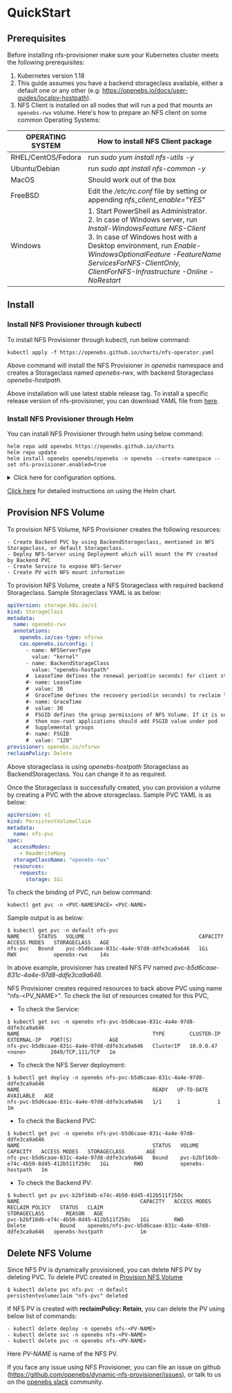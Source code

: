 # QuickStart
## Prerequisites
Before installing nfs-provisioner make sure your Kubernetes cluster meets the following prerequisites:

1. Kubernetes version 1.18
2. This guide assumes you have a backend storageclass available, either a default one or any other (e.g: https://openebs.io/docs/user-guides/localpv-hostpath).
3. NFS Client is installed on all nodes that will run a pod that mounts an `openebs-rwx` volume.
   Here's how to prepare an NFS client on some common Operating Systems:

| OPERATING SYSTEM |  How to install NFS Client package                                |
| ---------------- | -------------------------------------------------------- |
| RHEL/CentOS/Fedora  |run *sudo yum install nfs-utils -y*      |
| Ubuntu/Debian   |run *sudo apt install nfs-common -y*     |
| MacOS     |Should work out of the box |
| FreeBSD  |Edit the */etc/rc.conf* file by setting or appending *nfs_client_enable="YES"* |
| Windows   |1. Start PowerShell as Administrator.<br/>2. In case of Windows server, run *Install-WindowsFeature NFS-Client*<br/>3. In case of Windows host with a Desktop environment, run *Enable-WindowsOptionalFeature -FeatureName ServicesForNFS-ClientOnly, ClientForNFS-Infrastructure -Online -NoRestart* |

## Install
### Install NFS Provisioner through kubectl
To install NFS Provisioner through kubectl, run below command:
```
kubectl apply -f https://openebs.github.io/charts/nfs-operator.yaml
```

Above command will install the NFS Provisioner in *openebs* namespace and creates a Storageclass named *openebs-rwx*, with backend Storageclass *openebs-hostpath*.

Above installation will use latest stable release tag. To install a specific release version of nfs-provisioner, you can download YAML file from [here](https://github.com/openebs/charts/tree/gh-pages).


### Install NFS Provisioner through Helm
You can install NFS Provisioner through helm using below command:

```
helm repo add openebs https://openebs.github.io/charts
helm repo update
helm install openebs openebs/openebs -n openebs --create-namespace --set nfs-provisioner.enabled=true
```

<details>
  <summary>Click here for configuration options.</summary>

  1. Install OpenEBS NFS Provisioner without NDM and Dynamic LocalPV Provisioner.

     You may choose to exclude the NDM and LocalPV subchart from installation if...
     - you want to only use OpenEBS NFS Provisioner
     - you already have NDM and LocalPV installed. Check if
        - NDM pods exist with the command `kubectl get pods -n openebs -l 'openebs.io/component-name in (ndm, ndm-operator)'`
        - LocalPV pods exists with the command `kubectl get pods -n openebs -l 'openebs.io/component-name in (openebs-localpv-provisioner)'`

```console
helm install openebs openebs/openebs -n openebs --create-namespace \
  --set ndm.enabled=false \
  --set ndmOperator.enabled=false \
  --set localprovisioner.enabled=false  \
  --set nfs-provisioner.enabled=true
```
</details>

[Click here](https://github.com/openebs/dynamic-nfs-provisioner/tree/develop/deploy/helm/charts) for detailed instructions on using the Helm chart.

## Provision NFS Volume
To provision NFS Volume, NFS Provisioner creates the following resources:

    - Create Backend PVC by using BackendStorageclass, mentioned in NFS Storageclass, or default Storageclass.
    - Deploy NFS-Server using Deployment which will mount the PV created by Backend PVC
    - Create Service to expose NFS-Server
    - Create PV with NFS mount information

To provision NFS Volume, create a NFS Storageclass with required backend Storageclass. Sample Storageclass YAML is as below:

```yaml
apiVersion: storage.k8s.io/v1
kind: StorageClass
metadata:
  name: openebs-rwx
  annotations:
    openebs.io/cas-type: nfsrwx
    cas.openebs.io/config: |
      - name: NFSServerType
        value: "kernel"
      - name: BackendStorageClass
        value: "openebs-hostpath"
      #  LeaseTime defines the renewal period(in seconds) for client state
      #- name: LeaseTime
      #  value: 30
      #  GraceTime defines the recovery period(in seconds) to reclaim locks
      #- name: GraceTime
      #  value: 30
      #  FSGID defines the group permissions of NFS Volume. If it is set
      #  then non-root applications should add FSGID value under pod
      #  Supplemental groups
      #- name: FSGID
      #  value: "120"
provisioner: openebs.io/nfsrwx
reclaimPolicy: Delete
```

Above storageclass is using *openebs-hostpath* Storageclass as BackendStorageclass. You can change it to as required.

Once the Storageclass is successfully created, you can provision a volume by creating a PVC with the above storageclass. Sample PVC YAML is as below:

```yaml
apiVersion: v1
kind: PersistentVolumeClaim
metadata:
  name: nfs-pvc
spec:
  accessModes:
    - ReadWriteMany
  storageClassName: "openebs-rwx"
  resources:
    requests:
      storage: 1Gi
```

To check the binding of PVC, run below command:
```
kubectl get pvc -n <PVC-NAMESPACE> <PVC-NAME>
```

Sample output is as below:
```
$ kubectl get pvc -n default nfs-pvc
NAME      STATUS   VOLUME                                     CAPACITY   ACCESS MODES   STORAGECLASS   AGE
nfs-pvc   Bound    pvc-b5d6caae-831c-4a4e-97d8-ddfe3ca9a646   1Gi        RWX            openebs-rwx    14s
```
In above example, provisioner has created NFS PV named *pvc-b5d6caae-831c-4a4e-97d8-ddfe3ca9a646*.


NFS Provisioner creates required resources to back above PVC using name "nfs-<PV_NAME>". To check the list of resources created for this PVC,

- To check the Service:
```
$ kubectl get svc -n openebs nfs-pvc-b5d6caae-831c-4a4e-97d8-ddfe3ca9a646
NAME                                           TYPE        CLUSTER-IP   EXTERNAL-IP   PORT(S)            AGE
nfs-pvc-b5d6caae-831c-4a4e-97d8-ddfe3ca9a646   ClusterIP   10.0.0.47    <none>        2049/TCP,111/TCP   1m
```

- To check the NFS Server deployment:
```
$ kubectl get deploy -n openebs nfs-pvc-b5d6caae-831c-4a4e-97d8-ddfe3ca9a646
NAME                                           READY   UP-TO-DATE   AVAILABLE   AGE
nfs-pvc-b5d6caae-831c-4a4e-97d8-ddfe3ca9a646   1/1     1            1           1m
```

- To check the Backend PVC:
```
$ kubectl get pvc -n openebs nfs-pvc-b5d6caae-831c-4a4e-97d8-ddfe3ca9a646
NAME                                           STATUS   VOLUME                                     CAPACITY   ACCESS MODES   STORAGECLASS       AGE
nfs-pvc-b5d6caae-831c-4a4e-97d8-ddfe3ca9a646   Bound    pvc-b2bf16db-e74c-4b50-8d45-412b511f250c   1Gi        RWO            openebs-hostpath   1m
```

- To check the Backend PV:
```
$ kubectl get pv pvc-b2bf16db-e74c-4b50-8d45-412b511f250c
NAME                                       CAPACITY   ACCESS MODES   RECLAIM POLICY   STATUS   CLAIM                                                  STORAGECLASS       REASON   AGE
pvc-b2bf16db-e74c-4b50-8d45-412b511f250c   1Gi        RWO            Delete           Bound    openebs/nfs-pvc-b5d6caae-831c-4a4e-97d8-ddfe3ca9a646   openebs-hostpath            1m
```

## Delete NFS Volume
Since NFS PV is dynamically provisioned, you can delete NFS PV by deleting PVC.
To delete PVC created in [Provision NFS Volume](#provision-nfs-volume)

```
$ kubectl delete pvc nfs-pvc -n default
persistentvolumeclaim "nfs-pvc" deleted
```

If NFS PV is created with **reclaimPolicy: Retain**, you can delete the PV using below list of commands:
```
- kubectl delete deploy -n openebs nfs-<PV-NAME>
- kubectl delete svc -n openebs nfs-<PV-NAME>
- kubectl delete pvc -n openebs nfs-<PV-NAME>
```
Here *PV-NAME* is name of the NFS PV.


If you face any issue using NFS Provisioner, you can file an issue on github (https://github.com/openebs/dynamic-nfs-provisioner/issues), or talk to us on the [openebs slack](https://kubernetes.slack.com/messages/openebs/) community.
